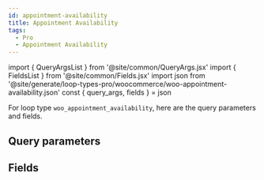 ```yaml
---
id: appointment-availability
title: Appointment Availability
tags:
  - Pro
  - Appointment Availability
---
```

import { QueryArgsList } from '@site/common/QueryArgs.jsx'
import { FieldsList } from '@site/common/Fields.jsx'
import json from '@site/generate/loop-types-pro/woocommerce/woo-appointment-availability.json'
const { query_args, fields } = json

For loop type `woo_appointment_availability`, here are the query parameters and fields.

## Query parameters

<QueryArgsList args={query_args} />

## Fields

<FieldsList fields={fields} />
